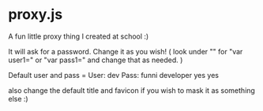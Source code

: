 # proxy.js
A fun little proxy thing I created at school :)


It will ask for a password.
Change it as you wish! 
( look under "</head>" for "var user1=" or "var pass1=" and change that as needed. )

Default user and pass =
User: dev
Pass: funni developer yes yes

also change the default title and favicon if you wish to mask it as something else :)
